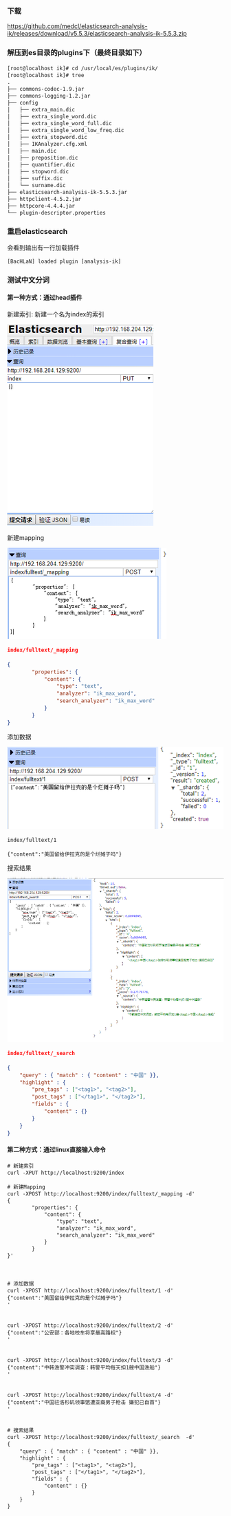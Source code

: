 ### 下载

https://github.com/medcl/elasticsearch-analysis-ik/releases/download/v5.5.3/elasticsearch-analysis-ik-5.5.3.zip



### 解压到es目录的plugins下（最终目录如下）

```shell
[root@localhost ik]# cd /usr/local/es/plugins/ik/
[root@localhost ik]# tree
.
├── commons-codec-1.9.jar
├── commons-logging-1.2.jar
├── config
│   ├── extra_main.dic
│   ├── extra_single_word.dic
│   ├── extra_single_word_full.dic
│   ├── extra_single_word_low_freq.dic
│   ├── extra_stopword.dic
│   ├── IKAnalyzer.cfg.xml
│   ├── main.dic
│   ├── preposition.dic
│   ├── quantifier.dic
│   ├── stopword.dic
│   ├── suffix.dic
│   └── surname.dic
├── elasticsearch-analysis-ik-5.5.3.jar
├── httpclient-4.5.2.jar
├── httpcore-4.4.4.jar
└── plugin-descriptor.properties
```



### 重启elasticsearch

会看到输出有一行加载插件

```
[BacHLaN] loaded plugin [analysis-ik]
```



### 测试中文分词

#### 第一种方式：通过head插件

新建索引: 新建一个名为index的索引

![](https://raw.githubusercontent.com/jx199132/pic/master/pic/20190927170521.png)



新建mapping

![](https://raw.githubusercontent.com/jx199132/pic/master/pic/20190927170605.png)

```json
index/fulltext/_mapping

{
        "properties": {
            "content": {
                "type": "text",
                "analyzer": "ik_max_word",
                "search_analyzer": "ik_max_word"
            }
        }
}
```





添加数据

![](https://raw.githubusercontent.com/jx199132/pic/master/pic/20190927170709.png)

```
index/fulltext/1

{"content":"美国留给伊拉克的是个烂摊子吗"}
```



搜索结果

![](https://raw.githubusercontent.com/jx199132/pic/master/pic/20190927170745.png)

```json
index/fulltext/_search

{
    "query" : { "match" : { "content" : "中国" }},
    "highlight" : {
        "pre_tags" : ["<tag1>", "<tag2>"],
        "post_tags" : ["</tag1>", "</tag2>"],
        "fields" : {
            "content" : {}
        }
    }
}
```



#### 第二种方式：通过linux直接输入命令

```
# 新建索引
curl -XPUT http://localhost:9200/index

# 新建Mapping
curl -XPOST http://localhost:9200/index/fulltext/_mapping -d'
{
        "properties": {
            "content": {
                "type": "text",
                "analyzer": "ik_max_word",
                "search_analyzer": "ik_max_word"
            }
        }
}'



# 添加数据
curl -XPOST http://localhost:9200/index/fulltext/1 -d'
{"content":"美国留给伊拉克的是个烂摊子吗"}
'


curl -XPOST http://localhost:9200/index/fulltext/2 -d'
{"content":"公安部：各地校车将享最高路权"}
'


curl -XPOST http://localhost:9200/index/fulltext/3 -d'
{"content":"中韩渔警冲突调查：韩警平均每天扣1艘中国渔船"}
'


curl -XPOST http://localhost:9200/index/fulltext/4 -d'
{"content":"中国驻洛杉矶领事馆遭亚裔男子枪击 嫌犯已自首"}
'


# 搜索结果
curl -XPOST http://localhost:9200/index/fulltext/_search  -d'
{
    "query" : { "match" : { "content" : "中国" }},
    "highlight" : {
        "pre_tags" : ["<tag1>", "<tag2>"],
        "post_tags" : ["</tag1>", "</tag2>"],
        "fields" : {
            "content" : {}
        }
    }
}
```

